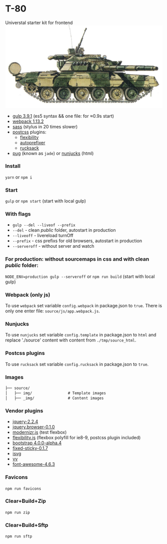 # T-80
Universtal starter kit for frontend
![](https://github.com/suenot/T-80/blob/master/source/_img/t-80.jpg)

- [gulp 3.9.1](http://gulpjs.com/) (es5 syntax && one file: for ≈0.9s start)
- [webpack 1.13.2](https://webpack.github.io/)
- [sass](http://sass-lang.com/) (stylus in 20 times slower)
- [postcss](http://postcss.org/) plugins:
	- [flexibility](https://github.com/7rulnik/postcss-flexibility)
	- [autoprefixer](https://github.com/postcss/autoprefixer)
	- [rucksack](https://github.com/simplaio/rucksack)
- [pug](https://pugjs.org/api/getting-started.html) (known as ```jade```) or [nunjucks](https://mozilla.github.io/nunjucks/) (html)

### Install
```yarn``` or ```npm i```

### Start
```gulp``` or ```npm start``` (start with local gulp)

### With flags
- ```gulp --del --liveof --prefix```
- ```--del``` - clean *public* folder, autostart in production
- ```--liveoff``` - livereload turnOff
- ```--prefix``` - css prefixs for old browsers, autostart in production
- ```--serveroff``` - without server and watch

### For production: without sourcemaps in css and with clean *public* folder:
```NODE_ENV=production gulp --serveroff``` or ```npm run build``` (start with local gulp)


### Webpack (only js)
To use ```webpack``` set variable ```config.webpack``` in package.json to ```true```.
There is only one enter file: ```source/js/app.webpack.js```.

### Nunjucks
To use ```nunjucks``` set variable ```config.template``` in package.json to ```html``` and replace './source' content with content from ```./tmp/source_html```.

### Postcss plugins
To use ```rucksack``` set variable ```config.rucksack``` in package.json to ```true```.

### Images
```
├── source/
│   ├── img/                # Template images
│   ├── _img/               # Content images
```

### Vendor plugins
- [jquery-2.2.4](https://jquery.com/)
- [jquery.browser-0.1.0](https://github.com/gabceb/jquery-browser-plugin)
- [modernizr.js](https://modernizr.com/) (test flexbox)
- [flexibility.js](https://github.com/jonathantneal/flexibility) (flexbox polyfill for ie8-9, postcss plugin included)
- [bootstrap 4.0.0-alpha.4](http://v4-alpha.getbootstrap.com/)
- [fixed-sticky-0.1.7](https://github.com/filamentgroup/fixed-sticky)
- [isvg](https://github.com/suenot/isvg)
- [vv](https://github.com/suenot/vv)
- [font-awesome-4.6.3](http://fontawesome.io/)

### Favicons
```npm run favicons```

### Clear+Build+Zip
```npm run zip```

### Clear+Build+Sftp
```npm run sftp```
